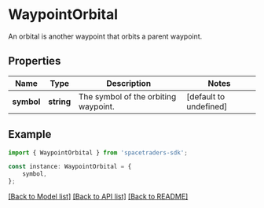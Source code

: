 # WaypointOrbital

An orbital is another waypoint that orbits a parent waypoint.

## Properties

Name | Type | Description | Notes
------------ | ------------- | ------------- | -------------
**symbol** | **string** | The symbol of the orbiting waypoint. | [default to undefined]

## Example

```typescript
import { WaypointOrbital } from 'spacetraders-sdk';

const instance: WaypointOrbital = {
    symbol,
};
```

[[Back to Model list]](../README.md#documentation-for-models) [[Back to API list]](../README.md#documentation-for-api-endpoints) [[Back to README]](../README.md)
